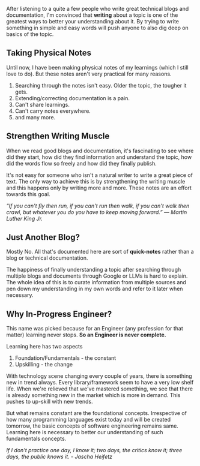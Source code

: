 <!-- markdownlint-disable MD041-->

After listening to a quite a few people who write great technical blogs and documentation,
I'm convinced that **writing** about a topic is one of the greatest ways to better your understanding about it.
By trying to write something in simple and easy words will push anyone to also dig deep on basics of the topic.

## Taking Physical Notes

Until now, I have been making physical notes of my learnings (which I still love to do).
But these notes aren't very practical for many reasons.

1. Searching through the notes isn't easy. Older the topic, the tougher it gets.
2. Extending/correcting documentation is a pain.
3. Can't share learnings.
4. Can't carry notes everywhere.
5. and many more.

## Strengthen Writing Muscle

When we read good blogs and documentation, it's fascinating to see where did they start, how did they find information
and understand the topic, how did the words flow so freely and how did they finally publish.

It's not easy for someone who isn't a natural writer to write a great piece of text.
The only way to achieve this is by strengthening the writing muscle and this happens only by writing more and more.
These notes are an effort towards this goal.

_“If you can't fly then run, if you can't run then walk, if you can't walk then crawl,
but whatever you do you have to keep moving forward.”
― Martin Luther King Jr._

## Just Another Blog?

Mostly No. All that's documented here are sort of **quick-notes** rather than a blog or technical documentation.

The happiness of finally understanding a topic after searching through multiple blogs and documents through
Google or LLMs is hard to explain. The whole idea of this is to curate information from multiple sources and
pen down my understanding in my own words and refer to it later when necessary.

## Why In-Progress Engineer?

This name was picked because for an Engineer (any profession for that matter) learning never stops.
**So an Engineer is never complete.**

Learning here has two aspects

1. Foundation/Fundamentals - the constant
2. Upskilling - the change

With technology scene changing every couple of years, there is something new in trend always.
Every library/framework seem to have a very low shelf life. When we're relieved that we've mastered something,
we see that there is already something new in the market which is more in demand. This pushes to up-skill with new trends.

But what remains constant are the foundational concepts. Irrespective of how many programming languages exist today and
will be created tomorrow, the basic concepts of software engineering remains same.
Learning here is necessary to better our understanding of such fundamentals concepts.

<!-- markdownlint-disable MD036-->

_If I don't practice one day, I know it; two days, the critics know it; three days, the public knows it. - Jascha Heifetz_

<!-- markdownlint-enable MD036-->

<!-- markdownlint-enable MD041-->
